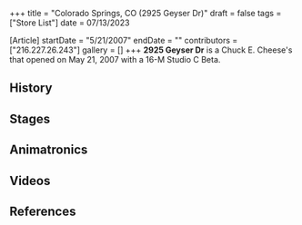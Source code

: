 +++
title = "Colorado Springs, CO (2925 Geyser Dr)"
draft = false
tags = ["Store List"]
date = 07/13/2023

[Article]
startDate = "5/21/2007"
endDate = ""
contributors = ["216.227.26.243"]
gallery = []
+++
<b>2925 Geyser Dr</b> is a Chuck E. Cheese's that opened on May 21, 2007 with a 16-M Studio C Beta.

<h2>History</h2>
<h2>Stages</h2>
<h2>Animatronics</h2>

<h2>Videos</h2>
<h2>References</h2>
